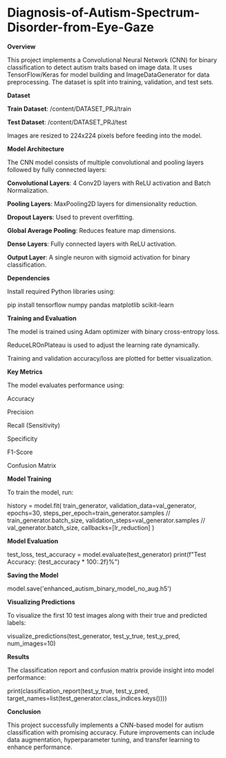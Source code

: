 # Diagnosis-of-Autism-Spectrum-Disorder-from-Eye-Gaze
**Overview**

This project implements a Convolutional Neural Network (CNN) for binary classification to detect autism traits based on image data. It uses TensorFlow/Keras for model building and ImageDataGenerator for data preprocessing. The dataset is split into training, validation, and test sets.

**Dataset**

**Train Dataset**: /content/DATASET_PRJ/train

**Test Dataset**: /content/DATASET_PRJ/test

Images are resized to 224x224 pixels before feeding into the model.

**Model Architecture**

The CNN model consists of multiple convolutional and pooling layers followed by fully connected layers:

**Convolutional Layers**: 4 Conv2D layers with ReLU activation and Batch Normalization.

**Pooling Layers**: MaxPooling2D layers for dimensionality reduction.

**Dropout Layers**: Used to prevent overfitting.

**Global Average Pooling**: Reduces feature map dimensions.

**Dense Layers**: Fully connected layers with ReLU activation.

**Output Layer**: A single neuron with sigmoid activation for binary classification.

**Dependencies**

Install required Python libraries using:

pip install tensorflow numpy pandas matplotlib scikit-learn

**Training and Evaluation**

The model is trained using Adam optimizer with binary cross-entropy loss.

ReduceLROnPlateau is used to adjust the learning rate dynamically.

Training and validation accuracy/loss are plotted for better visualization.

**Key Metrics**

The model evaluates performance using:

Accuracy

Precision

Recall (Sensitivity)

Specificity

F1-Score

Confusion Matrix

**Model Training**

To train the model, run:

history = model.fit(
    train_generator,
    validation_data=val_generator,
    epochs=30,
    steps_per_epoch=train_generator.samples // train_generator.batch_size,
    validation_steps=val_generator.samples // val_generator.batch_size,
    callbacks=[lr_reduction]
)

**Model Evaluation**

test_loss, test_accuracy = model.evaluate(test_generator)
print(f"Test Accuracy: {test_accuracy * 100:.2f}%")

**Saving the Model**

model.save('enhanced_autism_binary_model_no_aug.h5')

**Visualizing Predictions**

To visualize the first 10 test images along with their true and predicted labels:

visualize_predictions(test_generator, test_y_true, test_y_pred, num_images=10)

**Results**

The classification report and confusion matrix provide insight into model performance:

print(classification_report(test_y_true, test_y_pred, target_names=list(test_generator.class_indices.keys())))

**Conclusion**

This project successfully implements a CNN-based model for autism classification with promising accuracy. Future improvements can include data augmentation, hyperparameter tuning, and transfer learning to enhance performance.
